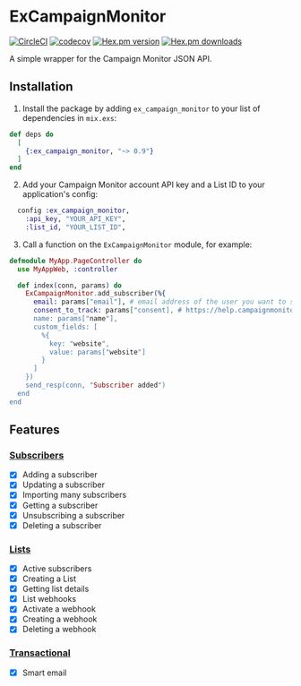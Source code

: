 # ExCampaignMonitor

[![CircleCI](https://circleci.com/gh/jackmarchant/ex_campaign_monitor.svg?style=svg)](https://circleci.com/gh/jackmarchant/ex_campaign_monitor)
[![codecov](https://codecov.io/gh/jackmarchant/ex_campaign_monitor/branch/master/graph/badge.svg)](https://codecov.io/gh/jackmarchant/ex_campaign_monitor)
[![Hex.pm version](https://img.shields.io/hexpm/v/ex_campaign_monitor.svg)](https://hex.pm/packages/ex_campaign_monitor)
[![Hex.pm downloads](https://img.shields.io/hexpm/dt/ex_campaign_monitor.svg)](https://hex.pm/packages/ex_campaign_monitor)

A simple wrapper for the Campaign Monitor JSON API.

## Installation

1. Install the package by adding `ex_campaign_monitor` to your list of dependencies in `mix.exs`:
```elixir
def deps do
  [
    {:ex_campaign_monitor, "~> 0.9"}
  ]
end
```

2. Add your Campaign Monitor account API key and a List ID to your application's config:
```elixir
  config :ex_campaign_monitor,
    :api_key, "YOUR_API_KEY",
    :list_id, "YOUR_LIST_ID",
```

3. Call a function on the `ExCampaignMonitor` module, for example:
```elixir
defmodule MyApp.PageController do
  use MyAppWeb, :controller

  def index(conn, params) do
    ExCampaignMonitor.add_subscriber(%{
      email: params["email"], # email address of the user you want to subscribe
      consent_to_track: params["consent], # https://help.campaignmonitor.com/consent-to-track
      name: params["name"],
      custom_fields: [
        %{
          key: "website",
          value: params["website"]
        }
      ]
    })
    send_resp(conn, "Subscriber added")
  end
end
```

## Features
### [Subscribers](https://www.campaignmonitor.com/api/subscribers/)
  - [x] Adding a subscriber
  - [x] Updating a subscriber
  - [x] Importing many subscribers
  - [x] Getting a subscriber
  - [x] Unsubscribing a subscriber
  - [x] Deleting a subscriber
### [Lists](https://www.campaignmonitor.com/api/lists/)
  - [x] Active subscribers
  - [x] Creating a List
  - [x] Getting list details
  - [x] List webhooks
  - [x] Activate a webhook
  - [x] Creating a webhook
  - [x] Deleting a webhook
### [Transactional](https://www.campaignmonitor.com/api/transactional)
 - [x] Smart email
